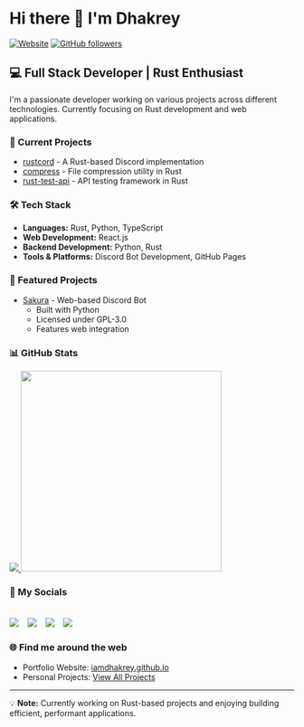 # Hi there 👋 I'm Dhakrey

[![Website](https://img.shields.io/badge/Website-iamdhakrey.github.io-blue)](https://iamdhakrey.github.io)
[![GitHub followers](https://img.shields.io/github/followers/iamdhakrey?label=Follow&style=social)](https://github.com/iamdhakrey)

## 💻 Full Stack Developer | Rust Enthusiast

I'm a passionate developer working on various projects across different technologies. Currently focusing on Rust development and web applications.

### 🔭 Current Projects
- [rustcord](https://github.com/iamdhakrey/rustcord) - A Rust-based Discord implementation
- [compress](https://github.com/iamdhakrey/compress) - File compression utility in Rust
- [rust-test-api](https://github.com/iamdhakrey/rust-test-api) - API testing framework in Rust

### 🛠️ Tech Stack
- **Languages:** Rust, Python, TypeScript
- **Web Development:** React.js
- **Backend Development:** Python, Rust
- **Tools & Platforms:** Discord Bot Development, GitHub Pages

### 🌟 Featured Projects
- [Sakura](https://github.com/iamdhakrey/sakura) - Web-based Discord Bot
  - Built with Python
  - Licensed under GPL-3.0
  - Features web integration

### 📊 GitHub Stats

<a href="#"><img src="https://github-readme-stats-sigma-five.vercel.app/api/top-langs/?username=iamdhakrey&exclude_repo=Python,kernel_xioami_zizuhu_ysl,kernel_xiaomi_cannon,pycord&layout=compact&theme=dark">
<a href="#"><img src="https://github-readme-stats-sigma-five.vercel.app/api?username=iamdhakrey&show_icons=true&count_private=true&theme=dark" width="355"></a>

### 🤝 My Socials<br/><br/>
<a href="https://www.linkedin.com/in/iamdhakrey"><img src="https://img.shields.io/badge/linkedin-%230077B5.svg?&style=for-the-badge&logo=linkedin&logoColor=white"></a>&nbsp;&nbsp;&nbsp;
<a href="https://t.me/iamdhakrey"><img src="https://img.shields.io/badge/Telegram-2CA5E0?style=for-the-badge&logo=telegram&logoColor=white"></a>&nbsp;&nbsp;&nbsp;
<a href="https://www.instagram.com/iamdhakrey"><img src="https://img.shields.io/badge/instagram-%23E4405F.svg?&style=for-the-badge&logo=instagram&logoColor=white"></a>&nbsp;&nbsp;&nbsp;
<a href="https://www.github.com/iamdhakrey"><img src="https://img.shields.io/badge/GitHub-100000?style=for-the-badge&logo=github&logoColor=white"></a>&nbsp;&nbsp;&nbsp;

### 🌐 Find me around the web
- Portfolio Website: [iamdhakrey.github.io](https://iamdhakrey.github.io)
- Personal Projects: [View All Projects](https://github.com/iamdhakrey?tab=repositories)

---

💡 **Note:** Currently working on Rust-based projects and enjoying building efficient, performant applications.
